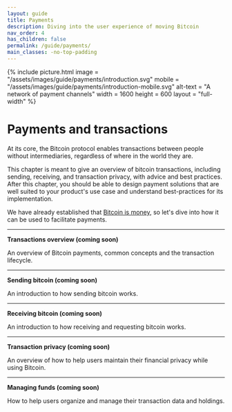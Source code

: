 ```yaml
---
layout: guide
title: Payments
description: Diving into the user experience of moving Bitcoin
nav_order: 4
has_children: false
permalink: /guide/payments/
main_classes: -no-top-padding
---
```


{% include picture.html
   image = "/assets/images/guide/payments/introduction.svg"
   mobile = "/assets/images/guide/payments/introduction-mobile.svg"
   alt-text = "A network of payment channels"
   width = 1600
   height = 600
   layout = "full-width"
%}

# Payments and transactions

At its core, the Bitcoin protocol enables transactions between people without intermediaries, regardless of where in the world they are.

This chapter is meant to give an overview of bitcoin transactions, including sending, receiving, and transaction privacy, with advice and best practices. After this chapter, you should be able to design payment solutions that are well suited to your product's use case and understand best-practices for its implementation.

We have already established that [Bitcoin is money](https://bitcoin.design/guide/getting-started/why-bitcoin-is-unique/#its-money-but-digital), so let's dive into how it can be used to facilitate payments.

---

**Transactions overview (coming soon)**

An overview of Bitcoin payments, common concepts and the transaction lifecycle.

---

**Sending bitcoin (coming soon)**

An introduction to how sending bitcoin works.

---

**Receiving bitcoin (coming soon)**

An introduction to how receiving and requesting bitcoin works.

---

**Transaction privacy (coming soon)**

An overview of how to help users maintain their financial privacy while using Bitcoin.

---

**Managing funds (coming soon)**

How to help users organize and manage their transaction data and holdings.
